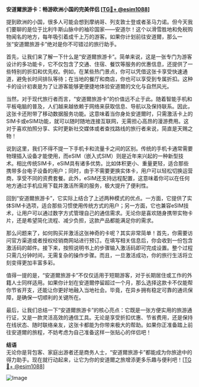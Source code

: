 **安道爾旅游卡：畅游欧洲小国的完美伴侣 [[TG💪+ @esim1088](https://t.me/s/esim1088)]**

提到欧洲的小国，很多人可能会想到摩纳哥、列支敦士登或者圣马力诺。但今天我们要聊的是位于比利牛斯山脉中的袖珍国家——安道尔！这个以滑雪胜地和免税购物闻名的地方，每年吸引着成千上万的游客。如果你计划前往安道爾，那么一张“安道爾旅游卡”绝对是你不可错过的旅行助手。

首先，让我们来了解一下什么是“安道爾旅游卡”。简单来说，这是一张专门为游客设计的多功能卡，它不仅包含了交通、住宿、餐饮等服务的优惠信息，还提供了一些特别的折扣和优先权。例如，在某些热门景点，你可以凭借这张卡享受快速通道，避免长时间排队等待；在当地的餐厅和商店，你也可以享受到专属折扣。这种卡的设计初衷是为了让游客能够更便捷地体验安道爾的文化与自然风光。

当然，对于现代旅行者而言，“安道爾旅游卡”的价值远不止于此。随着智能手机和平板电脑的普及，人们越来越依赖于网络来获取信息、导航以及保持联系。因此，这张卡还附带了移动数据服务功能。这意味着当你身处安道爾时，只需激活卡上的SIM卡或eSIM功能，就可以随时随地连接互联网，无需担心高昂的漫游费用。这对于喜欢拍照分享、实时更新社交媒体或者查找路线的旅行者来说，简直是天赐之物！

说到这里，我们不得不提一下手机卡和流量卡之间的区别。传统的手机卡通常需要物理插入设备才能使用，而eSIM（嵌入式SIM）则是近年来兴起的一种新型技术。相比传统SIM卡，eSIM具有诸多优势。比如体积更小、重量更轻，适合那些携带多台电子设备的用户；同时，由于不需要更换实体卡，用户可以轻松切换运营商，享受不同的资费套餐。此外，eSIM还支持远程配置，这意味着你可以在任何地方通过手机应用下载并激活所需的服务，极大提升了便利性。

回到“安道爾旅游卡”，它实际上结合了上述两种模式的优点。一方面，它提供了实体SIM卡选项，适合那些习惯使用传统方式的用户；另一方面，它也兼容eSIM技术，让用户可以通过数字方式管理自己的通信需求。无论你是喜欢随身携带实物卡片，还是希望简化流程、减少负担，这款产品都能满足你的需求。

那么问题来了，如何购买并激活这张神奇的卡呢？其实非常简单！首先，你需要访问官方渠道或者授权经销商网站进行预订。在填写相关信息后，你会收到一份包含激活码的邮件。接下来，按照说明书上的步骤输入激活码即可完成设置。整个过程只需几分钟时间，无需复杂的操作步骤。而且，一旦激活成功，你的旅行生活将立刻变得更加丰富多彩。

值得一提的是，“安道爾旅游卡”不仅仅适用于短期游客，对于长期居住或工作的外籍人士同样适用。如果你计划在安道爾停留超过一个月，那么选择这款卡不仅能帮你节省开支，还能让你更好地融入当地社会。毕竟，在异乡拥有稳定可靠的通讯保障，是确保一切顺利的关键所在。

最后，让我们总结一下“安道爾旅游卡”的核心亮点：它既是一张方便实用的旅游通行证，又是一款灵活高效的通信工具。无论是享受折扣优惠、节省费用，还是保持在线状态、随时联络亲友，这张卡都能为你带来极大的帮助。如果你正准备踏上前往安道爾的旅程，不妨考虑为自己准备这样一张贴心的伴侣吧！

**结语**  
无论你是背包客、家庭出游者还是商务人士，“安道爾旅游卡”都能成为你旅途中的得力助手。现在就行动起来，让它为你的安道爾之旅增添更多乐趣与便利吧！[[TG💪+ @esim1088](https://t.me/s/esim1088)]  

![Image](https://i.postimg.cc/4NQfJmqS/Snipaste-2025-05-13-00-14-12.png)